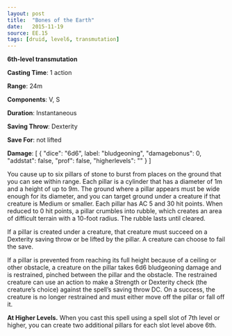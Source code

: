 ```yaml
---
layout: post
title:  "Bones of the Earth"
date:   2015-11-19
source: EE.15
tags: [druid, level6, transmutation]
---
```


**6th-level transmutation**

**Casting Time**: 1 action

**Range**: 24m

**Components**: V, S

**Duration**: Instantaneous

**Saving Throw**: Dexterity

**Save For**: not lifted

**Damage**: [ { "dice": "6d6", label: "bludgeoning", "damagebonus": 0, "addstat": false, "prof": false, "higherlevels": "" } ]

You cause up to six pillars of stone to burst from places on the ground that you can see within range. Each pillar is a cylinder that has a diameter of 1m and a height of up to 9m. The ground where a pillar appears must be wide enough for its diameter, and you can target ground under a creature if that creature is Medium or smaller. Each pillar has AC 5 and 30 hit points. When reduced to 0 hit points, a pillar crumbles into rubble, which creates an area of difficult terrain with a 10-foot radius. The rubble lasts until cleared.

If a pillar is created under a creature, that creature must succeed on a Dexterity saving throw or be lifted by the pillar. A creature can choose to fail the save.

If a pillar is prevented from reaching its full height because of a ceiling or other obstacle, a creature on the pillar takes 6d6 bludgeoning damage and is restrained, pinched between the pillar and the obstacle. The restrained creature can use an action to make a Strength or Dexterity check (the creature’s choice) against the spell’s saving throw DC. On a success, the creature is no longer restrained and must either move off the pillar or fall off it.

**At Higher Levels.** When you cast this spell using a spell slot of 7th level or higher, you can create two additional pillars for each slot level above 6th.
